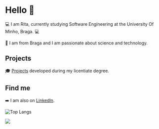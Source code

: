 # Hello 👋

💻 I am Rita, currently studying Software Engineering at the University Of Minho, Braga. 💻

📍  I am from Braga and I am passionate about science and technology.


## Projects

🎓 [Projects](https://github.com/rita-peixoto/uminho-lei/) developed during my licentiate degree.


## Find me

➡️ I am also on [LinkedIn](https://www.linkedin.com/in/anaritapeixoto/).

<!-- 🌐 Check my personal [WebPage](https://rita-peixoto.github.io/) to know more about me. -->

![Top Langs](https://github-readme-stats.vercel.app/api/top-langs/?username=rita-peixoto&theme=dracula&hide=Roff)

![](https://komarev.com/ghpvc/?username=rita-peixoto)

<!--
**rita-peixoto/rita-peixoto** is a ✨ _special_ ✨ repository because its `README.md` (this file) appears on your GitHub profile.

Here are some ideas to get you started:

- 🔭 I’m currently working on ...
- 🌱 I’m currently learning ...
- 👯 I’m looking to collaborate on ...
- 🤔 I’m looking for help with ...
- 💬 Ask me about ...
- 📫 How to reach me: ...
- 😄 Pronouns: ...
- ⚡ Fun fact: ...
-->
